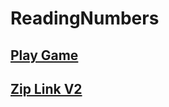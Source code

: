 # ReadingNumbers
 ## [Play Game](https://learning-and-design.github.io/ReadingNumbers/web/V2)
 
 ## [Zip Link V2](https://learning-and-design.github.io/ReadingNumbers/web/V2/web.zip)
